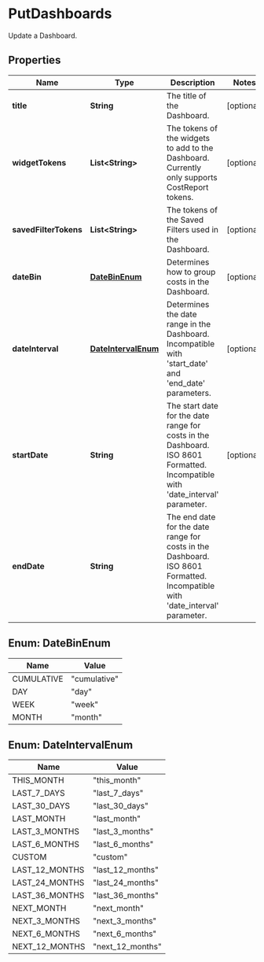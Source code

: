 

# PutDashboards

Update a Dashboard.

## Properties

| Name | Type | Description | Notes |
|------------ | ------------- | ------------- | -------------|
|**title** | **String** | The title of the Dashboard. |  [optional] |
|**widgetTokens** | **List&lt;String&gt;** | The tokens of the widgets to add to the Dashboard. Currently only supports CostReport tokens. |  [optional] |
|**savedFilterTokens** | **List&lt;String&gt;** | The tokens of the Saved Filters used in the Dashboard. |  [optional] |
|**dateBin** | [**DateBinEnum**](#DateBinEnum) | Determines how to group costs in the Dashboard. |  [optional] |
|**dateInterval** | [**DateIntervalEnum**](#DateIntervalEnum) | Determines the date range in the Dashboard. Incompatible with &#39;start_date&#39; and &#39;end_date&#39; parameters. |  [optional] |
|**startDate** | **String** | The start date for the date range for costs in the Dashboard. ISO 8601 Formatted. Incompatible with &#39;date_interval&#39; parameter. |  [optional] |
|**endDate** | **String** | The end date for the date range for costs in the Dashboard. ISO 8601 Formatted. Incompatible with &#39;date_interval&#39; parameter. |  |



## Enum: DateBinEnum

| Name | Value |
|---- | -----|
| CUMULATIVE | &quot;cumulative&quot; |
| DAY | &quot;day&quot; |
| WEEK | &quot;week&quot; |
| MONTH | &quot;month&quot; |



## Enum: DateIntervalEnum

| Name | Value |
|---- | -----|
| THIS_MONTH | &quot;this_month&quot; |
| LAST_7_DAYS | &quot;last_7_days&quot; |
| LAST_30_DAYS | &quot;last_30_days&quot; |
| LAST_MONTH | &quot;last_month&quot; |
| LAST_3_MONTHS | &quot;last_3_months&quot; |
| LAST_6_MONTHS | &quot;last_6_months&quot; |
| CUSTOM | &quot;custom&quot; |
| LAST_12_MONTHS | &quot;last_12_months&quot; |
| LAST_24_MONTHS | &quot;last_24_months&quot; |
| LAST_36_MONTHS | &quot;last_36_months&quot; |
| NEXT_MONTH | &quot;next_month&quot; |
| NEXT_3_MONTHS | &quot;next_3_months&quot; |
| NEXT_6_MONTHS | &quot;next_6_months&quot; |
| NEXT_12_MONTHS | &quot;next_12_months&quot; |



